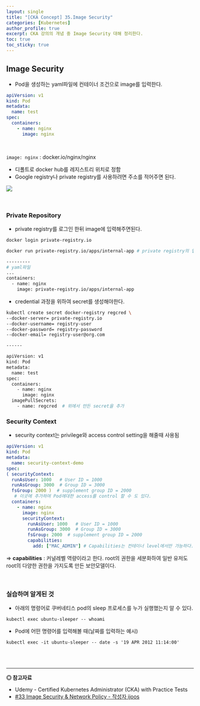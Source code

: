```yaml
---
layout: single
title: "[CKA Concept] 35.Image Security"
categories: [Kubernetes]
author_profile: true
excerpt: CKA 강의의 개념 중 Image Security 대해 정리한다. 
toc: true
toc_sticky: true
---
```


## Image Security
- Pod을 생성하는 yaml파일에 컨테이너 조건으로 image를 입력한다.


```yaml
apiVersion: v1
kind: Pod
metadata:
  name: test
spec:
  containers:
    - name: nginx
      image: nginx 
```

<br>

```image: nginx``` : docker.io/nginx/nginx
- 디폴트로 docker hub를 레지스트리 위치로 정함
- Google registry나 private registry를 사용하려면 주소를 적어주면 된다.

![](/assets/img/kubernetes/35_image_security_1.png)


<br>

### Private Repository
- private registry를 로그인 한뒤 image에 입력해주면된다.

```bash
docker login private-registry.io

docker run private-registry.io/apps/internal-app # private registry의 앱 실행

---------
# yaml파일
...
containers:
  - name: nginx
    image: private-registry.io/apps/internal-app


```

- credential 과정을 위하여 secret를 생성해야한다.

```bash
kubectl create secret docker-registry regcred \
--docker-server= private-registry.io
--docker-username= registry-user
--docker-password= registry-password
--docker-email= registry-user@org.com

------

apiVersion: v1
kind: Pod
metadata:
  name: test
spec:
  containers:
    - name: nginx
      image: nginx 
  imagePullSecrets:
    - name: regcred  # 위에서 만든 secret을 추가

```

### Security Context
- security context는 privilege와 access control setting을 해줄때 사용됨

```yml
apiVersion: v1
kind: Pod
metadata:
  name: security-context-demo
spec:
( securityContext:
  runAsUser: 1000   # User ID = 1000
  runAsGroup: 3000  # Group ID = 3000
  fsGroup: 2000 )  # supplement group ID = 2000 
   # 이곳에 추가하여 Pod에대한 access를 control 할 수 도 있다.
  containers:
    - name: nginx
      image: nginx
      securityContext:
        runAsUser: 1000   # User ID = 1000
        runAsGroup: 3000  # Group ID = 3000
        fsGroup: 2000  # supplement group ID = 2000
        capabilities:
          add: ["MAC_ADMIN"] # Capabilities는 컨테이너 level에서만 가능하다. Pod level에서는 불가
```

=> **capabilities** : 커널레벨 역량이라고 한다. root의 권한을 세분화하여 일반 유저도 root의 다양한 권한을 가지도록 만든 보안모델이다.

<br>

### 실습하며 알게된 것

- 아래의 명령어로 쿠버네티스 pod의 sleep 프로세스를 누가 실행했는지 알 수 있다.

```
kubectl exec ubuntu-sleeper -- whoami
```

- Pod에 어떤 명령어를 입력해볼 때(날짜를 입력하는 예시)

```
kubectl exec -it ubuntu-sleeper -- date -s '19 APR 2012 11:14:00'
```

<br>
<br>


------------------
**◎ 참고자료**

- Udemy - Certified Kubernetes Administrator (CKA) with Practice Tests
- [#33 Image Security & Network Policy - 작성자 ijoos](https://blog.naver.com/ijoos/222171813463)
